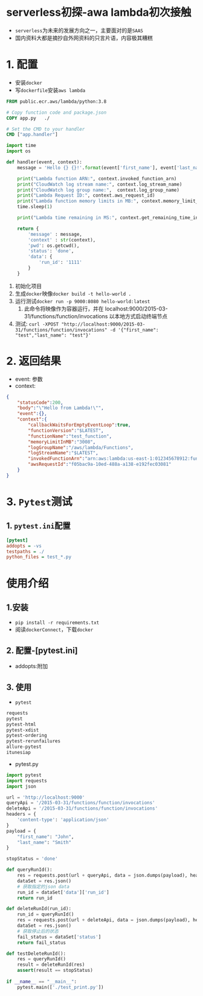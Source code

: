 # serverless初探-awa lambda初次接触

- `serverless`为未来的发展方向之一，主要面对的是`SAAS`
- 国内资料大都是摘抄自外网资料的只言片语，内容极其糟糕

# 1. 配置
- 安装`docker`
- 写`dockerfile`安装`aws lambda`

```dockerfile
FROM public.ecr.aws/lambda/python:3.8

# Copy function code and package.json
COPY app.py   ./

# Set the CMD to your handler
CMD ["app.handler"]
```

```python
import time
import os

def handler(event, context):
    message = 'Hello {} {}!'.format(event['first_name'], event['last_name']) 

    print("Lambda function ARN:", context.invoked_function_arn)
    print("CloudWatch log stream name:", context.log_stream_name)
    print("CloudWatch log group name:",  context.log_group_name)
    print("Lambda Request ID:", context.aws_request_id)
    print("Lambda function memory limits in MB:", context.memory_limit_in_mb)
    time.sleep(1) 

    print("Lambda time remaining in MS:", context.get_remaining_time_in_millis())

    return { 
        'message' : message,
        'context' : str(context),
        'pwd': os.getcwd(),
        'status': 'done',
        'data': {
            'run_id': '1111'
        }
    }
```

1. 初始化项目
2. 生成`docker`映像`docker build -t hello-world .`
3. 运行测试`docker run -p 9000:8080 hello-world:latest`
   1. 此命令将映像作为容器运行，并在 localhost:9000/2015-03-31/functions/function/invocations 以本地方式启动终端节点
4. 测试: `curl -XPOST "http://localhost:9000/2015-03-31/functions/function/invocations" -d '{"first_name": "test","last_name": "test"}'`

# 2. 返回结果
- event: 参数
- context:
```json
{
    "statusCode":200,
    "body":"\"Hello from Lambda!\"",
    "event":{},
    "context":{
        "callbackWaitsForEmptyEventLoop":true,
        "functionVersion":"$LATEST",
        "functionName":"test_function",
        "memoryLimitInMB":"3008",
        "logGroupName":"/aws/lambda/Functions",
        "logStreamName":"$LATEST",
        "invokedFunctionArn":"arn:aws:lambda:us-east-1:012345678912:function:test_function",
        "awsRequestId":"f05bac9a-10ed-488a-a138-e192fec03081"
    }
} 
```

# 3. `Pytest`测试
## 1. `pytest.ini`配置
```ini
[pytest]
addopts = -vs
testpaths = ./
python_files = test_*.py
```

# 使用介绍

## 1.安装
- `pip install -r requirements.txt`
- 阅读`dockerConnect`，下载`docker`

## 2. 配置-[pytest.ini]
- addopts:附加

## 3. 使用
- `pytest`

```txt
requests
pytest
pytest-html
pytest-xdist
pytest-ordering
pytest-rerunfailures
allure-pytest
itunesiap
```
- pytest.py
```py
import pytest
import requests
import json

url = 'http://localhost:9000'
queryApi = '/2015-03-31/functions/function/invocations'
deleteApi = '/2015-03-31/functions/function/invocations'
headers = {
    'content-type': 'application/json'
}
payload = {
    "first_name": "John",
    "last_name": "Smith"
}

stopStatus = 'done'

def queryRunId():
    res = requests.post(url + queryApi, data = json.dumps(payload), headers = headers)
    dataSet = res.json()
    # 获取指定的json data
    run_id = dataSet['data']['run_id']
    return run_id

def deleteRunId(run_id):
    run_id = queryRunId()
    res = requests.post(url + deleteApi, data = json.dumps(payload), headers = headers)
    dataSet = res.json()
    # 获取停止后的状态
    fail_status = dataSet['status']
    return fail_status

def testDeleteRunId():
    res = queryRunId()
    result = deleteRunId(res)
    assert(result == stopStatus)    
    
if __name__ == "__main__":
    pytest.main(['./test_print.py'])
```

